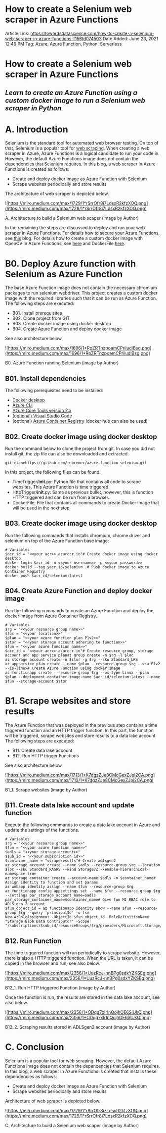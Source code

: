 # How to create a Selenium web scraper in Azure Functions

Article Link: https://towardsdatascience.com/how-to-create-a-selenium-web-scraper-in-azure-functions-f156fd074503
Date Added: June 23, 2021 12:46 PM
Tag: Azure, Azure Function, Python, Serverless

# **How to create a Selenium web scraper in Azure Functions**

## *Learn to create an Azure Function using a custom docker image to run a Selenium web scraper in Python*

# **A. Introduction**

Selenium is the standard tool for automated web browser testing. On top of that, Selenium is a popular tool for [web scraping](https://medium.com/the-andela-way/introduction-to-web-scraping-using-selenium-7ec377a8cf72). When creating a web scraper in Azure, Azure Functions is a logical candidate to run your code in. However, the default Azure Functions image does not contain the dependencies that Selenium requires. In this blog, a web scraper in Azure Functions is created as follows:

- Create and deploy docker image as Azure Function with Selenium
- Scrape websites periodically and store results

The architecture of web scraper is depicted below.

![https://miro.medium.com/max/1729/1*rSrrOfr8i7LdsxR2kfzXOQ.png](https://miro.medium.com/max/1729/1*rSrrOfr8i7LdsxR2kfzXOQ.png)

A. Architecture to build a Selenium web scaper (image by Author)

In the remaining the steps are discussed to deploy and run your web scraper in Azure Functions. For details how to secure your Azure Functions, see [this](https://towardsdatascience.com/how-to-secure-your-azure-function-data-processing-c9947bf724fb) blog. For details how to create a custom docker image with OpenCV in Azure Functions, see [here](https://towardsdatascience.com/intelligent-realtime-and-scalable-video-processing-in-azure-201f87104f03) and DockerFile [here](https://github.com/rebremer/realtime_video_processing/blob/master/AzureFunction/afpdqueue_rtv/Dockerfile).

# **B0. Deploy Azure function with Selenium as Azure Function**

The base Azure Function image does not contain the necessary chromium packages to run selenium webdriver. This project creates a custom docker image with the required libraries such that it can be run as Azure Function. The following steps are executed:

- B01. Install prerequisites
- B02. Clone project from GIT
- B03. Create docker image using docker desktop
- B04. Create Azure Function and deploy docker image

See also architecture below.

![https://miro.medium.com/max/1696/1*RpZRTnzpoamCPriiudIBsg.png](https://miro.medium.com/max/1696/1*RpZRTnzpoamCPriiudIBsg.png)

B0. Azure Function running Selenium (image by Author)

## **B01. Install dependencies**

The following prerequisites need to be installed:

- [Docker desktop](https://docs.docker.com/get-docker/)
- [Azure CLI](https://docs.microsoft.com/en-us/cli/azure/install-azure-cli?view=azure-cli-latest)
- [Azure Core Tools version 2.x](https://docs.microsoft.com/en-us/azure/azure-functions/functions-run-local?tabs=windows%2Ccsharp%2Cbash#v2)
- [(optional) Visual Studio Code](https://code.visualstudio.com/)
- (optional) [Azure Container Registry](https://docs.microsoft.com/nl-nl/azure/container-registry/container-registry-get-started-portal) (docker hub can also be used)

## **B02. Create docker image using docker desktop**

Run the command below to clone the project from git. In case you did not install git, the zip file can also be downloaded and extracted.

```
git clonehttps://github.com/rebremer/azure-function-selenium.git
```

In this project, the following files can be found:

- TimeTrigger/__init__.py: Python file that contains all code to scrape websites. This Azure Function is time triggered
- HttpTrigger/__init__.py: Same as previous bullet, however, this is function HTTP triggered and can be run from a browser..
- DockerFile: File that contains all commands to create Docker image that will be used in the next step

## **B03. Create docker image using docker desktop**

Run the following commands that installs chromium, chrome driver and selenium on top of the Azure Function base image:

```
# Variables
$acr_id = "<<your acr>>.azurecr.io"# Create docker image using docker desktop
docker login $acr_id -u <<your username>> -p <<your password>>
docker build --tag $acr_id/selenium .# Push docker image to Azure Container Registry
docker push $acr_id/selenium:latest
```

## **B04. Create Azure Function and deploy docker image**

Run the following commands to create an Azure Function and deploy the docker image from Azure Container Registry.

```
# Variables
$rg = "<<your resource group name>>"
$loc = "<<your location>>"
$plan = "<<your azure function plan P1v2>>"
$stor = "<<your storage account adhering to function>>"
$fun = "<<your azure function name>>"
$acr_id = "<<your acr>>.azurecr.io"# Create resource group, storage account and app service planaz group create -n $rg -l $loc
az storage account create -n $stor -g $rg --sku Standard_LRS
az appservice plan create --name $plan --resource-group $rg --sku P1v2 --is-linux# Create Azure Function using docker image
az functionapp create --resource-group $rg --os-type Linux --plan  $plan --deployment-container-image-name $acr_id/selenium:latest --name  $fun --storage-account $stor
```

# **B1. Scrape websites and store results**

The Azure Function that was deployed in the previous step contains a time triggered function and an HTTP trigger function. In this part, the function will be triggered, scrape websites and store results to a data lake account. The following steps are executed:

- B11. Create data lake account
- B12. Run HTTP trigger Functions

See also architecture below.

![https://miro.medium.com/max/1713/1*K7dgzZJe8CMcGexZJpi2CA.png](https://miro.medium.com/max/1713/1*K7dgzZJe8CMcGexZJpi2CA.png)

B1_1. Scrape websites (image by Author)

## **B11. Create data lake account and update function**

Execute the following commands to create a data lake account in Azure and update the settings of the functions.

```
# Variables
$rg = "<<your resource group name>>"
$fun = "<<your azure function name>>"
$adls = "<<your storage account>>"
$sub_id = "<<your subscription id>>"
$container_name = "scraperesults"# Create adlsgen2
az storage account create --name $adls --resource-group $rg --location $loc --sku Standard_RAGRS --kind StorageV2 --enable-hierarchical-namespace true
az storage container create --account-name $adls -n $container_name# Assign identity to function and set params
az webapp identity assign --name $fun --resource-group $rg
az functionapp config appsettings set --name $fun --resource-group $rg --settings par_storage_account_name=$adls par_storage_container_name=$container_name# Give fun MI RBAC role to ADLS gen 2 account
$fun_object_id = az functionapp identity show --name $fun --resource-group $rg --query 'principalId' -o tsv
New-AzRoleAssignment -ObjectId $fun_object_id -RoleDefinitionName "Storage Blob Data Contributor" -Scope  "/subscriptions/$sub_id/resourceGroups/$rg/providers/Microsoft.Storage/storageAccounts/$adls/blobServices/default"
```

## **B12. Run Function**

The time triggered function will run periodically to scrape website. However, there is also a HTTP triggered function. When the URL is taken, it can be copied in the browser and run, see also below.

![https://miro.medium.com/max/2356/1*UuzRcJ-nnBPg0sdxYZKSEg.png](https://miro.medium.com/max/2356/1*UuzRcJ-nnBPg0sdxYZKSEg.png)

B12_1. Run HTTP triggered Function (image by Author)

Once the function is run, the results are stored in the data lake account, see also below.

![https://miro.medium.com/max/2356/1*ODqg7xIrInQojhOE6SlUkQ.png](https://miro.medium.com/max/2356/1*ODqg7xIrInQojhOE6SlUkQ.png)

B12_2. Scraping results stored in ADLSgen2 account (image by Author)

# **C. Conclusion**

Selenium is a popular tool for web scraping. However, the default Azure Functions image does not contain the depencencies that Selenium requires. In this blog, a web scraper in Azure Functions is created that installs these dependencies as follows:

- Create and deploy docker image as Azure Function with Selenium
- Scrape websites periodically and store results

Architecture of web scraper is depicted below.

![https://miro.medium.com/max/1729/1*rSrrOfr8i7LdsxR2kfzXOQ.png](https://miro.medium.com/max/1729/1*rSrrOfr8i7LdsxR2kfzXOQ.png)

C. Architecture to build a Selenium web scaper (image by Author)